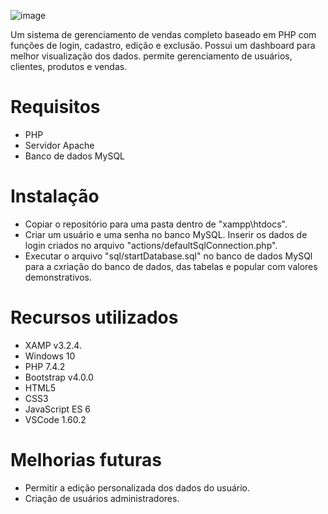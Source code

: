 ![image](https://user-images.githubusercontent.com/44553201/135197141-74bd1e8e-5fdf-4076-aa04-fe8bea1a1efd.png)

Um sistema de gerenciamento de vendas completo baseado em PHP com funções de login, cadastro, edição e exclusão. Possui um dashboard para melhor visualização dos dados. permite gerenciamento de usuários, clientes, produtos e vendas.

# Requisitos
<ul>
<li>PHP</li>
<li>Servidor Apache</li>
<li>Banco de dados MySQL</li> 
</ul>

# Instalação
<ul>
<li>Copiar o repositório para uma pasta dentro de "xampp\htdocs".</li>
<li>Criar um usuário e uma senha no banco MySQL. Inserir os dados de login criados no arquivo "actions/defaultSqlConnection.php".</li>
<li>Executar o arquivo "sql/startDatabase.sql" no banco de dados MySQl para a cxriação do banco de dados, das tabelas e popular com valores demonstrativos.</li>
</ul>

# Recursos utilizados
<ul>
<li>XAMP v3.2.4.</li>
<li>Windows 10</li>
<li>PHP 7.4.2</li>
<li>Bootstrap v4.0.0</li>
<li>HTML5</li>
<li>CSS3</li>
<li>JavaScript ES 6</li>
<li>VSCode 1.60.2</li>
</ul>

# Melhorias futuras
<ul>
<li>Permitir a edição personalizada dos dados do usuário.</li>
<li>Criação de usuários administradores.</li>
</ul>
